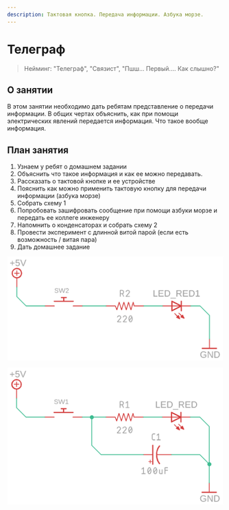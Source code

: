 ```yaml
---
description: Тактовая кнопка. Передача информации. Азбука морзе.
---
```


# Телеграф

> Нейминг: "Телеграф", "Связист", "Пшш... Первый.... Как слышно?"

## О занятии

В этом занятии необходимо дать ребятам представление о передачи информации. В общих чертах объяснить, как при помощи электрических явлений передается информация. Что такое вообще информация.

## План занятия

1. Узнаем у ребят о домашнем задании
2. Объяснить что такое информация и как ее можно передавать.
3. Рассказать о тактовой кнопке и ее устройстве
4. Пояснить как можно применить тактовую кнопку для передачи информации \(азбука морзе\)
5. Собрать схему 1
6. Попробовать зашифровать сообщение при помощи азбуки морзе и передать ее коллеге инженеру
7. Напомнить о конденсаторах и собрать схему 2
8. Провести эксперимент с длинной витой парой \(если есть возможность / витая пара\)
9. Дать домашнее задание

![](../.gitbook/assets/push_button.png)

![](../.gitbook/assets/push_button2%20%281%29.png)

